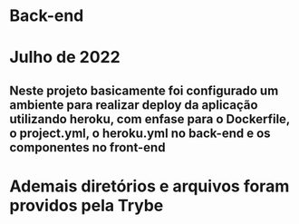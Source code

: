 # Back-end

# Julho de 2022

## Neste projeto basicamente foi configurado um ambiente para realizar deploy da aplicação utilizando heroku, com enfase para o Dockerfile, o project.yml, o heroku.yml no back-end e os componentes no front-end

# Ademais diretórios e arquivos foram providos pela Trybe
